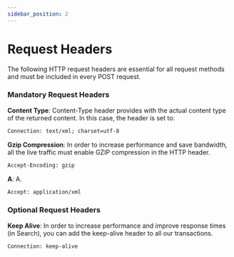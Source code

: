 ```yaml
---
sidebar_position: 2
---
```


# Request Headers

The following HTTP request headers are essential for all request methods and must be included in every POST request.

### Mandatory Request Headers

**Content Type**: Content-Type header provides with the actual content type of the returned content. In this case, the header is set to:

```html
Connection: text/xml; charset=utf-8
```  

**Gzip Compression**: In order to increase performance and save bandwidth, all the live traffic must enable GZIP compression in the HTTP header. 

```html
Accept-Encoding: gzip
```                           

**A**: A.

```html
Accept: application/xml
```              

### Optional Request Headers

**Keep Alive**: In order to increase performance and improve response times (in Search), you can add the keep-alive header to all our transactions. 

```html
Connection: keep-alive 
```  